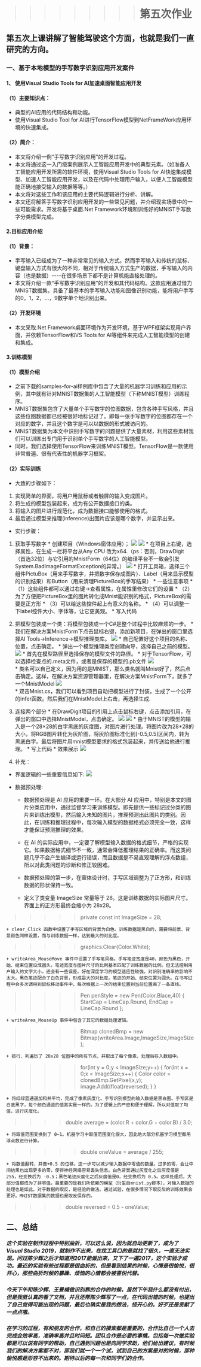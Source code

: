>>>>>>>>># 第五次作业
## 第五次上课讲解了智能驾驶这个方面，也就是我们一直研究的方向。


### 一、基于本地模型的手写数字识别应用开发案件

#### 1、 使用Visual Studio Tools for AI加速桌面智能应用开发

#### （1）主要知识点：
  * 典型的AI应用的代码结构和功能。
  * 使用Visual Studio Tool for AI进行TensorFlow模型到NetFrameWork应用环境的快速集成。
#### （2）简介：
  * 本文将介绍一例“手写数字识别应用”的开发过程。
  * 本文将通过这一入门级案例展示人工智能应用开发中的典型元素。（如准备人工智能应用开发所需的软件环境，使用Visual Studio Tools for AI快速集成模型、加速人工智能应用开发，以及在代码中处理用户输入，以便人工智能模型能正确地接受输入的数据等等。）
  * 本文将对这些工作和该应用的主要代码逻辑进行分析、讲解。
  * 本文还将解答手写数字识别应用开发的一些常见问题，并介绍现实场景中的一些可能需求。开发将基于桌面.Net Framework环境和训练好的MNIST手写数字分类模型完成。


#### 2.目标应用介绍
#### （1）背景：
  * 手写输入已经成为了一种非常常见的输入方式。然而手写输入和传统的鼠标、键盘输入方式有很大的不同，相对于传统输入方式生产的数据，手写输入的内容（也是数据）----在很多场景下都不是计算机能直接处理的。
  * 本文将介绍一款“手写数字识别应用”的开发和其代码结构。这款应用通过借力MNIST数据集，具备了最基本的手写输入功能和图像识别功能，能将用户手写的0，1，2，…，9数字单个地识别出来。
#### （2）开发环境
  * 本文采取.Net Framework桌面环境作为开发环境，基于WPF框架实现用户界面，并依赖TensorFlow和VS Tools for AI等组件来完成人工智能模型的创建和集成。


#### 3.训练模型
#### （1）模型介绍
  * 之前下载的samples-for-ai样例库中包含了大量的机器学习训练和应用的示例，其中就有针对MNIST数据集的人工智能模型（下称MNIST模型）训练程序。
  * MNIST数据集包含了大量单个手写数字的位图数据，包含各种手写风格，并且这些位图数据都已经被很好地标记过了。即每一张手写数字的位图都存在一个对应的数字，并且这个数字是可以以数据的形式被访问的。
  * MNIST数据集为本文中识别手写数字的问题提供了大量素材，利用这些素材我们可以训练出专门用于识别单个手写数字的人工智能模型。
  * 同时，我们选择使用TensorFlow来训练MNIST模型。TensorFlow是一款使用非常普遍、很有代表性的机器学习框架。
#### （2）实际训练
  * 大致的步骤如下：
   1. 实现简单的界面，将用户用鼠标或者触屏的输入变成图片。
   2. 将生成的模型包装起来，成为有公开数据接口的类。
   3. 将输入的图片进行规范化，成为数据接口能够使用的格式。
   4. 最后通过模型来推理(inference)出图片应该是哪个数字，并显示出来。
  * 实行步骤：
   1. 获取手写数字
    * 创建项目（Windows窗体应用）；
![](b.png)
![](c.png)
    * 在项目上右键，选择属性，在生成一栏将平台从Any CPU 改为x64.（ps：否则，DrawDigit（首选32位）与它引用的MnistForm（64位）的编译平台不一致会引发System.BadImageFormatException的异常。）
     ![](a.png)
    * 打开工具箱，选择三个组件PictuBox（用来手写数字，并把数字保存成图片）、Label（用来显示模型的识别结果）和Button（用来清理PictureBox的手写结果）
    * 一些注意事项
     * （1）这些组件都可以通过右键->查看属性，在属性里修改它们的设置
     * （2） 为了方便把PictureBox里的图片转化成Mnist能识别的格式，PictureBox的需要是正方形
     * （3）可以给这些控件起上有意义的名称。
     * （4）可以调整一下label控件大小、字体等，让它更美观。
     * 写入代码
   
   
   2. 把模型包装成一个类：将模型包装成一个C#是整个过程中比较麻烦的一步。
    * 我们在解决方案MnistForm下点击鼠标右键，添加新项目，在弹出的窗口里选择AI Tools->Inference->模型推理类库。
![](d.ppng)
    *  自己配置好这个项目的名称、位置，点击确定。
    * 弹出一个模型推理类库创建向导，选择自己之前的模型。
    ![](e.png)
    *  首先在模型路径里选择保存的模型文件的路径。
    *  对于TensorFlow，可以选择检查点的.meta文件，或者是保存的模型的.pb文件
 ![](f.png)  
    *  类名可以自己定义，因为用的是MNIST，那么类名就叫Mnist好了，然后点击确定。这样，在解决方案资源管理器里，在解决方案MnistForm下，就多了一个MnistModel
    ![](g.png)  
    * 双击Mnist.cs，我们可以看到项目自动把模型进行了封装，生成了一个公开的infer函数。然后我们在MnistModel上右击，再选择生成.
   
   
   3. 连接两个部分
    * 在DrawDigit项目的引用上点击鼠标右键，点击添加引用，在弹出的窗口中选择MnistModel，点击确定。
 ![](h.png)
 ![](i.png)
    * 由于MNIST的模型的输入是一个28×28的白字黑底的灰度图，对图片进行处理。将图片改为28*28的大小，将RGB图片转化为灰阶图，将灰阶图标准化到[-0.5,0.5]区间内，转为黑底白字。最后将图片用mnist模型要求的格式包装起来，并传送给他进行推理。
    * 写上代码
    * 效果展示
![](k.png)

  4. 补充：
  * 界面逻辑的一些重要信息如下:
  ![](j.png)
  * 数据预处理:
  
    + 数据预处理是 AI 应用的重要一环。在大部分 AI 应用中，特别是本文的图片分类应用中，通过监督学习来训练模型。即先提供一些标记过分类的图片来训练出模型，然后输入未知的图片，推理预测出此图片的类别。因此，在训练和推理过程中，每次输入模型的数据格式必须完全一致，这样才能保证预测推理的效果。
    
    + 在 AI 的实际应用中，一定要了解模型输入数据的格式细节，严格的实现它。如果数据格式细节不一致，通常会降低推理结果的正确率。而这类问题几乎不会产生编译或运行错误，而且数据是不易直观理解的浮点数组，所以对此类问题的诊断和修正较困难。
    
    + 数据预处理的第一步，在窗体设计时，手写区域调整为了正方形，和训练数据的形状保持一致。
    
    + 定义了类变量 ImageSize 常量等于 28。这是训练数据的实际图片尺寸。界面上的正方形最终会缩小为 28x28。
  >>>>>private const int ImageSize = 28;

    + clear_Click 函数中设置了手写区域的背景为白色。训练数据是黑白的，需要将前景、背景颜色同样设置，而与训练数据一样，达到最大的对比度。
  >>>>>graphics.Clear(Color.White);

    + writeArea_MouseMove 事件中设置了手写笔风格。手写笔迹宽度是40，颜色为黑色，开始、结束位置设成圆头。笔迹宽度与图片尺寸的比例基本匹配了训练数据的比例。但无法控制用户输入的文字大小，还会有一些误差。好在深度学习的模型适应性较强，对识别准确率的影响不太大。黑色笔迹配合了白色背景，形成最大的对比度。笔迹的开始、结束位置为圆头。在书写过程中会多次调用到鼠标移动事件中，每次根据上一次的结束位置到当前位置画了一条直线。
  >>>>> Pen penStyle = new Pen(Color.Blace,40)
    {
      StartCap = LineCap.Round,
      EndCap = LineCap.Round
    };

    + writeArea_MouseUp 事件中包含了其它的数据处理逻辑。
 >>>>>Bitmap clonedBmp = new Bitmap(writeArea.Image,ImageSize,ImageSize);

    + 按行、列遍历了 28x28 位图中的所有节点，并取出了每个像素，处理后存入数组中。
  >>>>>for(int y = 0;y < ImageSize;y++)
    {
      for(int x = 0;x < ImageSize;x++)
       {
         Color color = clonedBmp.GetPixel(x,y);
         image.Add((float)reversed);
       }
    }

    + 将红绿蓝通道加和并平均，完成了像素灰度化。手写识别模型的输入数据是黑白图。手写区是白底黑字，每个颜色通道的值其实是一样的。为了逻辑上的严密和便于理解，所以对值取了均值，进行灰度化。
  >>>>double average = (color.R + color.G + color.B) / 3.0;

    + 将取值范围变换到了 0~1。机器学习中取值范围变化很大，因此绝大部分机器学习模型都用浮点数进行计算。
  >>>>> double oneValue = average / 255;

    + 将数值翻转，并做+0.5 的位移。这一步可以减少输入数据中零值的数量。过多的零，会让中间结果也出现更多的零，使得神经网络容易丢失信息。白色背景通过灰度化之后灰度值是 255，经变换后为 -0.5；黑色笔迹灰度化之后灰度值是0，经变换后为 0.5。这样处理后，大部分值都成为了非零值。最重要的是我们所依赖的模型（衍生自mnist.py脚本），对输入数据的处理也是如此。对于数据的取反，是经验的做法。通过试验，在很多情况下取反后的训练效果会更好。MNIST数据集的数据也是取反保存的。
   >>>>double reversed = 0.5 - oneValue;
  
## 二、总结

##### 这个实验在制作过程中特别曲折，可以这么说，因为就自动更新了，成为了Visual Studio 2019，就制作不出来，在找工具口的是就找了很久，一直无法实现。问过陈少辉之后才知道用2017能做出来，又下了一遍2017，这个实验才成功。最近的实验有些过程都是很曲折的，但是看到结果的时候，心情是很愉悦，很开心，那些曲折时候的暴躁、烦恼的心情都会被喜悦代替。
##### 今天下午和陈少辉、王景楠做识别熊的合作的时候，虽然下午我什么都没有付出，但是我挺认真的看了文档，并且还帮陈少辉写了一点，在代码出错的时候，也提出了自己觉得可能出现的问题，最后也确实是我的想法，怪开心的。好歹还是贡献了一点点嗷。
##### 在学习的过程，有和朋友的合作，和自己的摸索都是重要的，合作比自己一个人去完成会效率高，准确率高并且时间短。团队合作是必要的事情。包括每一次做实验都是可以说有同学的帮助，自己遇到问题也是向同学求助，他们给出建议，有时候我们的解决方案都不对，那我们就一个一个试，试到自己的方案是对的时候，那种愉悦感是形容不出来的。期待以后的每一次和同学们的合作。


    